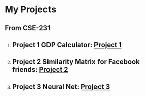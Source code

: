 # My Projects

## From CSE-231
1. ## Project 1 GDP Calculator: [Project 1](/projects/project3)
2. ## Project 2 Similarity Matrix for Facebook friends: [Project 2](/projects/python5)
3. ## Project 3 Neural Net: [Project 3](/projects/project7)